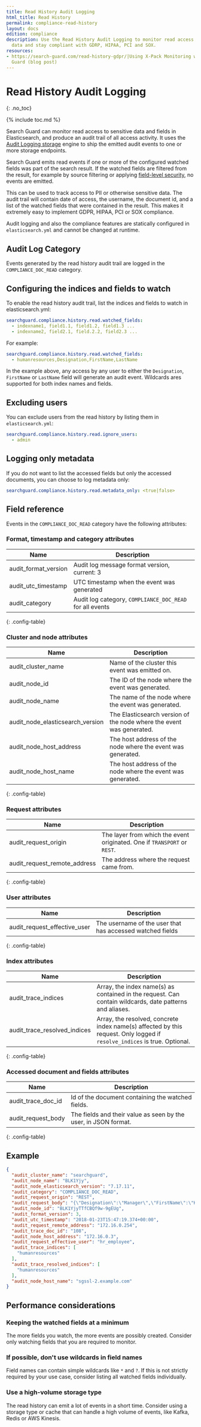 ```yaml
---
title: Read History Audit Logging
html_title: Read History
permalink: compliance-read-history
layout: docs
edition: compliance
description: Use the Read History Audit Logging to monitor read access to sensitive
  data and stay compliant with GDRP, HIPAA, PCI and SOX.
resources:
- https://search-guard.com/read-history-gdpr/|Using X-Pack Monitoring with Search
  Guard (blog post)
---
```

<!---
Copyright 2022 floragunn GmbH
-->

# Read History Audit Logging
{: .no_toc}

{% include toc.md %}

Search Guard can monitor read access to sensitive data and fields in Elasticsearch, and produce an audit trail of all access activity. It uses the [Audit Logging storage](auditlogging_storage.md) engine to ship the emitted audit events to one or more storage endpoints.

Search Guard emits read events if one or more of the configured watched fields was part of the search result. If the watched fields are filtered from the result, for example by source filtering or applying [field-level security](../_docs_dls_fls/dlsfls_fls.md), no events are emitted. 

This can be used to track access to PII or otherwise sensitive data. The audit trail will contain date of access, the username, the document id, and a list of the watched fields that were contained in the result. This makes it extremely easy to implement GDPR, HIPAA, PCI or SOX compliance.

Audit logging and also the compliance features are statically configured in `elasticsearch.yml` and cannot be changed at runtime.

## Audit Log Category

Events generated by the read history audit trail are logged in the `COMPLIANCE_DOC_READ` category.

## Configuring the indices and fields to watch

To enable the read history audit trail, list the indices and fields to watch in elasticsearch.yml:

```yaml
searchguard.compliance.history.read.watched_fields:
  - indexname1, field1.1, field1.2, field1.3 ...
  - indexname2, field2.1, field.2.2, field2.3 ...
```

For example:

```yaml
searchguard.compliance.history.read.watched_fields:
  - humanresources,Designation,FirstName,LastName
```

In the example above, any access by any user to either the `Designation`, `FirstName` or `LastName` field will generate an audit event. Wildcards ares supported for both index names and fields.

## Excluding users

You can exclude users from the read history by listing them in `elasticsearch.yml`: 

```yaml
searchguard.compliance.history.read.ignore_users:
  - admin
```

## Logging only metadata

If you do not want to list the accessed fields but only the accessed documents, you can choose to log metadata only:

```yaml
searchguard.compliance.history.read.metadata_only: <true|false>
```


## Field reference

Events in the `COMPLIANCE_DOC_READ` category have the following attributes:

### Format, timestamp and category attributes

| Name | Description |
|---|---|
| audit\_format\_version | Audit log message format version, current: 3|
| audit\_utc\_timestamp | UTC timestamp when the event was generated|
| audit\_category | Audit log category, `COMPLIANCE_DOC_READ` for all events|
{: .config-table}

### Cluster and node attributes

| Name | Description |
|---|---|
| audit\_cluster\_name | Name of the cluster this event was emitted on.|
| audit\_node\_id  | The ID of the node where the event was generated.|
| audit\_node\_name | The name of the node where the event was generated. |
| audit\_node\_elasticsearch\_version        | The Elasticsearch version of the node where the event was generated.|
| audit\_node\_host\_address |The host address of the node where the event was generated.|
| audit\_node\_host\_name |The host address of the node where the event was generated. |
{: .config-table}

### Request attributes

| Name | Description |
|---|---|
| audit\_request\_origin | The layer from which the event originated. One if `TRANSPORT` or `REST`.  |
| audit\_request\_remote\_address | The address where the request came from.  |
{: .config-table}

### User attributes

| Name | Description |
|---|---|
| audit\_request\_effective\_user | The username of the user that has accessed watched fields |
{: .config-table}

### Index attributes

| Name | Description |
|---|---|
| audit\_trace\_indices | Array, the index name(s) as contained in the request. Can contain wildcards, date patterns and aliases.|
| audit\_trace\_resolved\_indices | Array, the resolved, concrete index name(s) affected by this request. Only logged if `resolve_indices` is true. Optional. |
{: .config-table}

### Accessed document and fields attributes

| Name | Description |
|---|---|
| audit\_trace\_doc\_id | Id of the document containing the watched fields. |
| audit\_request\_body | The fields and their value as seen by the user, in JSON format. |
{: .config-table}

## Example

```json
{
  "audit_cluster_name": "searchguard",
  "audit_node_name": "BLK1Yjy",
  "audit_node_elasticsearch_version": "7.17.11",
  "audit_category": "COMPLIANCE_DOC_READ",
  "audit_request_origin": "REST",
  "audit_request_body": "{\"Designation\":\"Manager\",\"FirstName\":\"KRISTI\",\"LastName\":\"LOVIE\"}",
  "audit_node_id": "BLK1YjyTTfCBQf9w-9gEUg",
  "audit_format_version": 3,
  "audit_utc_timestamp": "2018-01-23T15:47:19.374+00:00",
  "audit_request_remote_address": "172.16.0.254",
  "audit_trace_doc_id": "108",
  "audit_node_host_address": "172.16.0.3",
  "audit_request_effective_user": "hr_employee",
  "audit_trace_indices": [
    "humanresources"
  ],
  "audit_trace_resolved_indices": [
    "humanresources"
  ],
  "audit_node_host_name": "sgssl-2.example.com"
}
```

## Performance considerations

### Keeping the watched fields at a minimum

The more fields you watch, the more events are possibly created. Consider only watching fields that you are required to monitor.

### If possible, don't use wildcards in field names

Field names can contain simple wildcards like `*` and `?`. If this is not strictly required by your use case, consider listing all watched fields individually. 

### Use a high-volume storage type

The read history can emit a lot of events in a short time. Consider using a storage type or cache that can handle a high volume of events, like Kafka, Redis or AWS Kinesis.